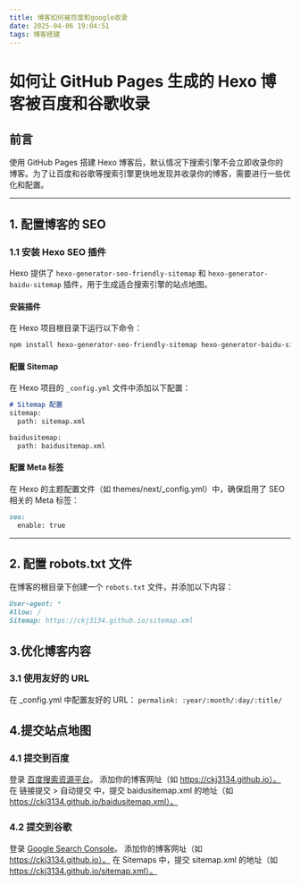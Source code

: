 ```yaml
---
title: 博客如何被百度和google收录
date: 2025-04-06 19:04:51
tags: 博客搭建
---
```


# 如何让 GitHub Pages 生成的 Hexo 博客被百度和谷歌收录

## 前言
使用 GitHub Pages 搭建 Hexo 博客后，默认情况下搜索引擎不会立即收录你的博客。为了让百度和谷歌等搜索引擎更快地发现并收录你的博客，需要进行一些优化和配置。

---

## 1. 配置博客的 SEO

### 1.1 安装 Hexo SEO 插件
Hexo 提供了 `hexo-generator-seo-friendly-sitemap` 和 `hexo-generator-baidu-sitemap` 插件，用于生成适合搜索引擎的站点地图。

#### 安装插件
在 Hexo 项目根目录下运行以下命令：
```bash
npm install hexo-generator-seo-friendly-sitemap hexo-generator-baidu-sitemap --save
```

#### 配置 Sitemap
在 Hexo 项目的 `_config.yml` 文件中添加以下配置：
```markdown
# Sitemap 配置
sitemap:
  path: sitemap.xml

baidusitemap:
  path: baidusitemap.xml
```

#### 配置 Meta 标签
在 Hexo 的主题配置文件（如 themes/next/_config.yml）中，确保启用了 SEO 相关的 Meta 标签：
```markdown
seo:
  enable: true
```

---

## 2. 配置 robots.txt 文件

在博客的根目录下创建一个 `robots.txt` 文件，并添加以下内容：
```markdown
User-agent: *
Allow: /
Sitemap: https://ckj3134.github.io/sitemap.xml
```

## 3.优化博客内容
### 3.1 使用友好的 URL
在 _config.yml 中配置友好的 URL：
`permalink: :year/:month/:day/:title/`

## 4.提交站点地图
### 4.1 提交到百度
登录 [百度搜索资源平台](http://ziyuan.baidu.com/)。
添加你的博客网址（如 https://ckj3134.github.io）。
在 链接提交 > 自动提交 中，提交 baidusitemap.xml 的地址（如 https://ckj3134.github.io/baidusitemap.xml）。
### 4.2 提交到谷歌
登录 [Google Search Console](https://search.google.com/search-console/)。
添加你的博客网址（如 https://ckj3134.github.io）。
在 Sitemaps 中，提交 sitemap.xml 的地址（如 https://ckj3134.github.io/sitemap.xml）。